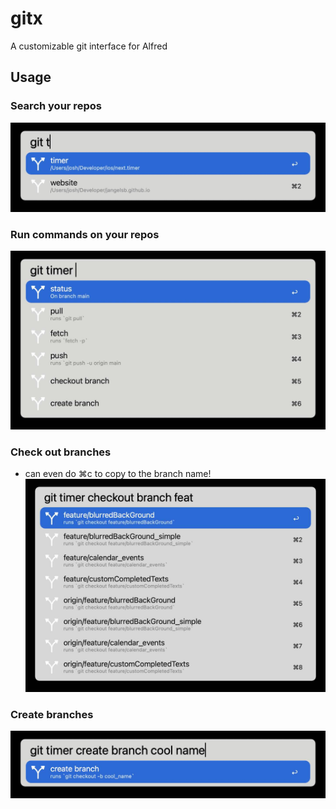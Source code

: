 # gitx

A customizable git interface for Alfred

## Usage

### Search your repos
![](images/filter_projects.jpg)

### Run commands on your repos
![](images/commands.jpg)

### Check out branches
* can even do ⌘c to copy to the branch name!
![](images/checkout_branch.jpg)

### Create branches
![](images/create_branch.jpg)